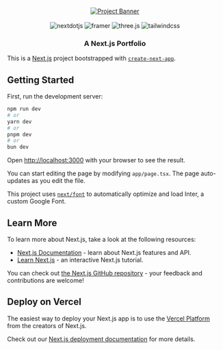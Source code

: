 <div align="center">
  <br />
    <a href="https://abdkode.vercel.app/" target="_blank">
      <img src="https://i.ibb.co/DMyPtYF/Screenshot-2024-08-12-061844-modified.png" alt="Project Banner">
    </a>
  <br />
  <br />
  <div>
    <img src="https://img.shields.io/badge/-Next_JS-black?logoColor=white&logo=nextdotjs&color=000000" alt="nextdotjs" />
    <img src="https://img.shields.io/badge/-Framer-black?logoColor=white&logo=framer&color=0055FF" alt="framer" />
    <img src="https://img.shields.io/badge/-Three_JS-black?logoColor=white&logo=threedotjs&color=000000" alt="three.js" />
    <img src="https://img.shields.io/badge/-Tailwind_CSS-black?logoColor=white&logo=tailwindcss&color=06B6D4" alt="tailwindcss" />
  </div>

  <h3 align="center">A Next.js Portfolio</h3>
</div>



This is a [Next.js](https://nextjs.org/) project bootstrapped with [`create-next-app`](https://github.com/vercel/next.js/tree/canary/packages/create-next-app).

## Getting Started

First, run the development server:

```bash
npm run dev
# or
yarn dev
# or
pnpm dev
# or
bun dev
```

Open [http://localhost:3000](http://localhost:3000) with your browser to see the result.

You can start editing the page by modifying `app/page.tsx`. The page auto-updates as you edit the file.

This project uses [`next/font`](https://nextjs.org/docs/basic-features/font-optimization) to automatically optimize and load Inter, a custom Google Font.

## Learn More

To learn more about Next.js, take a look at the following resources:

- [Next.js Documentation](https://nextjs.org/docs) - learn about Next.js features and API.
- [Learn Next.js](https://nextjs.org/learn) - an interactive Next.js tutorial.

You can check out [the Next.js GitHub repository](https://github.com/vercel/next.js/) - your feedback and contributions are welcome!

## Deploy on Vercel

The easiest way to deploy your Next.js app is to use the [Vercel Platform](https://vercel.com/new?utm_medium=default-template&filter=next.js&utm_source=create-next-app&utm_campaign=create-next-app-readme) from the creators of Next.js.

Check out our [Next.js deployment documentation](https://nextjs.org/docs/deployment) for more details.
